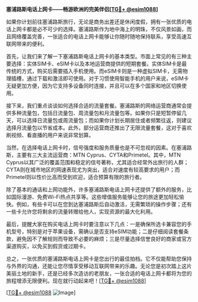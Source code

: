 **塞浦路斯电话上网卡——畅游欧洲的完美伴侣[[TG💪+ @esim1088](https://t.me/s/esim1088)]**

如果你计划前往塞浦路斯旅行，无论是商务出差还是休闲度假，拥有一张优质的电话上网卡都是必不可少的选择。塞浦路斯作为地中海上的明珠，不仅风景如画，而且网络覆盖完善，一张适合的电话上网卡能够让你随时随地保持联系，享受高速互联网带来的便利。

首先，让我们来了解一下塞浦路斯电话上网卡的基本类型。市面上常见的有三种主要选择：实体SIM卡、eSIM卡以及本地运营商提供的短期套餐。实体SIM卡是最传统的方式，购买后需要插入手机使用。而eSIM卡则是一种虚拟SIM卡，无需物理插槽，通过下载和激活即可使用。对于习惯使用智能手机的用户来说，eSIM卡无疑更加方便，因为它支持多设备同时连接，并且可以在多个国家和地区切换使用。

接下来，我们重点谈谈如何选择合适的流量套餐。塞浦路斯的网络运营商通常会提供多种流量包，包括日流量包、周流量包和月流量包等。如果你只是短暂停留几天，可以选择日流量包或周流量包；而如果你计划长期居住或者频繁往返，则建议选择月流量包以节省成本。此外，部分运营商还推出了无限流量套餐，这对于喜欢刷视频、看直播的用户来说非常划算。

当然，在选择电话上网卡时，信号强度和服务质量也是不可忽视的因素。在塞浦路斯，主要有三大主流运营商：MTN Cyprus、CYTA和Primetel。其中，MTN Cyprus以其广泛的覆盖范围和稳定的信号著称，尤其适合经常外出旅行的人群；CYTA则在城市地区的网速表现尤为突出，适合对速度有较高要求的用户；而Primetel则以性价比高而受到欢迎，适合预算有限的旅行者。

除了基本的通话和上网功能外，许多塞浦路斯电话上网卡还提供了额外的服务，比如国际漫游、免费Wi-Fi热点共享等。这些增值服务能够让您的旅途更加轻松愉快。例如，有些卡可以在您到达塞浦路斯后自动激活，无需繁琐的操作步骤；还有一些卡允许您将剩余的流量转赠给他人，实现资源的最大化利用。

最后，提醒大家在购买电话上网卡时要注意以下几点：一是确保所选卡兼容您的手机型号，特别是对于苹果设备，需确认是否支持eSIM功能；二是仔细阅读套餐条款，避免因不了解规则而导致不必要的麻烦；三是尽量选择信誉良好的商家或官方渠道购买，以免买到假货或过期卡。

总之，一张优质的塞浦路斯电话上网卡是您出行的最佳拍档。它不仅能帮助您保持与外界的沟通，还能让您尽情享受移动互联网带来的乐趣。无论您是初次踏上这片美丽土地的新手，还是已经多次造访的老朋友，一张合适的电话上网卡都将为您的旅程增添无限便利。现在就行动起来吧！[[TG💪+ @esim1088](https://t.me/s/esim1088)]

[[TG💪+ @esim1088](https://t.me/s/esim1088) ![Image](https://i.postimg.cc/4NQfJmqS/Snipaste-2025-05-13-00-14-12.png)]